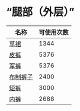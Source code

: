 # “腿部（外层）”  
名称  |  可使用次数  
----  |  ----  
[草裙](LeafSKirt.md)  |  1344  
[皮裤](LeatherPants.md)  |  5376  
[军裤](MilitaryPants.md)  |  5376  
[布制裤子](PantsCloth.md)  |  2400  
[短裤](Shorts.md)  |  3000  
[内裤](Underwear.md)  |  2688  
